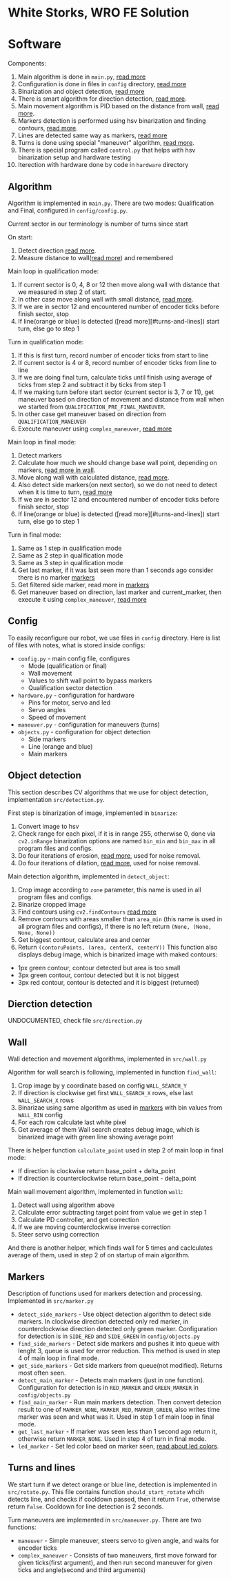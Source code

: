 # White Storks, WRO FE Solution

# Software

Components:

1. Main algorithm is done in `main.py`, [read more](#algorithm)
2. Configuration is done in files in `config` directory, [read more](#config)
3. Binarization and object detection, [read more](#object-detection)
4. There is smart algorithm for direction detection, [read more](#direction-detection).
5. Main movement algorithm is PID based on the distance from wall, [read more](#wall).
6. Markers detection is performed using hsv binarization and finding contours, [read more](#markers).
7. Lines are detected same way as markers, [read more](#turns-and-lines)
8. Turns is done using special "maneuver" algorithm, [read more](#turns-and-lines).
9. There is special program called `control.py` that helps with hsv binarization setup and hardware testing
10. Iterection with hardware done by code in `hardware` directory

## Algorithm

Algorithm is implemented in `main.py`. There are two modes: Qualification and Final, configured in `config/config.py`.

Current sector in our terminology is number of turns since start

On start:

1. Detect direction [read more](#direction-detection).
2. Measure distance to wall([read more](#wall)) and remembered

Main loop in qualification mode:

1. If current sector is 0, 4, 8 or 12 then move along wall with distance that we measured in step 2 of start.
2. In other case move along wall with small distance, [read more](#wall).
3. If we are in sector 12 and encountered number of encoder ticks before finish sector, stop
4. If line(orange or blue) is detected ([read more][#turns-and-lines]) start turn, else go to step 1

Turn in qualification mode:

1. If this is first turn, record number of encoder ticks from start to line
2. If current sector is 4 or 8, record number of encoder ticks from line to line
3. If we are doing final turn, calculate ticks until finish using average of ticks from step 2 and subtract it by ticks from step 1
4. If we making turn before start sector (current sector is 3, 7 or 11), get maneuver based on direction of movement and distance from wall when we started from `QUALIFICATION_PRE_FINAL_MANEUVER`.
5. In other case get maneuver based on direction from `QUALIFICATION_MANEUVER`
6. Execute maneuver using `complex_maneuver`, [read more](#turns_and_lines)

Main loop in final mode:

1. Detect markers
2. Calculate how much we should change base wall point, depending on markers, [read more in wall](#wall).
3. Move along wall with calculated distance, [read more](#wall).
4. Also detect side markers(on next sector), so we do not need to detect when it is time to turn, [read more](#markers)
5. If we are in sector 12 and encountered number of encoder ticks before finish sector, stop
6. If line(orange or blue) is detected ([read more][#turns-and-lines]) start turn, else go to step 1

Turn in final mode:

1. Same as 1 step in qualification mode
2. Same as 2 step in qualification mode
3. Same as 3 step in qualification mode
4. Get last marker, if it was last seen more than 1 seconds ago consider there is no marker [markers](#markers)
5. Get filtered side marker, read more in [markers](#markers)
6. Get maneuver based on direction, last marker and current_marker, then execute it using `complex_maneuver`, [read more](#turns_and_lines)

## Config

To easily reconfigure our robot, we use files in `config` directory. Here is list of files with notes, what is stored inside configs:

- `config.py` - main config file, configures
  - Mode (qualification or final)
  - Wall movement
  - Values to shift wall point to bypass markers
  - Qualification sector detection
- `hardware.py` - configuration for hardware
  - Pins for motor, servo and led
  - Servo angles
  - Speed of movement
- `maneuver.py` - configuration for maneuvers (turns)
- `objects.py` - configuration for object detection
  - Side markers
  - Line (orange and blue)
  - Main markers

## Object detection

This section describes CV algorithms that we use for object detection, implementation `src/detection.py`.

First step is binarization of image, implemented in `binarize`:

1. Convert image to hsv
2. Check range for each pixel, if it is in range 255, otherwise 0, done via `cv2.inRange` binarization options are named `bin_min` and `bin_max` in all program files and configs.
3. Do four iterations of erosion, [read more](https://docs.opencv.org/master/d4/d86/group__imgproc__filter.html#gaeb1e0c1033e3f6b891a25d0511362aeb), used for noise removal.
4. Do four iterations of dilation, [read more](https://docs.opencv.org/master/d4/d86/group__imgproc__filter.html#ga4ff0f3318642c4f469d0e11f242f3b6c), used for noise removal.

Main detection algorithm, implemented in `detect_object`:

1. Crop image according to `zone` parameter, this name is used in all program files and configs.
2. Binarize cropped image
3. Find contours using `cv2.findContours` [read more](https://docs.opencv.org/master/d3/dc0/group__imgproc__shape.html#gadf1ad6a0b82947fa1fe3c3d497f260e0)
4. Remove contours with areas smaller than `area_min` (this name is used in all program files and configs), if there is no left return `(None, (None, None, None))`
5. Get biggest contour, calculate area and center
6. Return `(contoruPoints, (area, centerX, centerY))`
   This function also displays debug image, which is binarized image with maked contours:

- 1px green contour, contour detected but area is too small
- 3px green contour, contour detected but it is not biggest
- 3px red contour, contour is detected and it is biggest (returned)

## Dierction detection
UNDOCUMENTED, check file `src/direction.py`

## Wall

Wall detection and movement algorithms, implemented in `src/wall.py`

Algorithm for wall search is following, implemented in function `find_wall`:

1. Crop image by y coordinate based on config `WALL_SEARCH_Y`
2. If direction is clockwise get first `WALL_SEARCH_X` rows, else last `WALL_SEARCH_X` rows
3. Binarizae using same algorithm as used in [markers](#markers) with bin values from `WALL_BIN` config
4. For each row calculate last white pixel
5. Get average of them
   Wall search creates debug image, which is binarized image with green line showing average point

There is helper function `calculate_point` used in step 2 of main loop in final mode:

- If direction is clockwise return base_point + delta_point
- If direction is counterclockwise return base_point - delta_point

Main wall movement algorithm, implemented in function `wall`:

1. Detect wall using algorithm above
2. Calculate error subtracting target point from value we get in step 1
3. Calculate PD controller, and get correction
4. If we are moving counterclockwise inverse correction
5. Steer servo using correction

And there is another helper, which finds wall for 5 times and caclculates average of them, used in step 2 of on startup of main algorithm.

## Markers

Description of functions used for markers detection and processing. Implemented in `src/marker.py`

- `detect_side_markers` - Use object detection algorithm to detect side markers. In clockwise direction detected only red marker, in counterclockwise direction detected only green marker. Configuration for detection is in `SIDE_RED` and `SIDE_GREEN` in `config/objects.py`
- `find_side_markers` - Detect side markers and pushes it into queue with lenght 3, queue is used for error reduction. This method is used in step 4 of main loop in final mode.
- `get_side_markers` - Get side markers from queue(not modified). Returns most often seen.
- `detect_main_marker` - Detects main markers (just in one function). Configuration for detection is in `RED_MARKER` and `GREEN_MARKER` in `config/objects.py`
- `find_main_marker` - Run main markers detection. Then convert detecion result to one of `MARKER_NONE`, `MARKER_RED`, `MARKER_GREEN`, also writes time marker was seen and what was it. Used in step 1 of main loop in final mode.
- `get_last_marker` - If marker was seen less than 1 second ago return it, otherwise return `MARKER_NONE`. Used in step 4 of turn in final mode.
- `led_marker` - Set led color baed on marker seen, [read about led colors](#led).

## Turns and lines

We start turn if we detect orange or blue line, detection is implemented in `src/rotate.py`. This file contains function `should_start_rotate` whcih detects line, and checks if cooldown passed, then it return `True`, otherwise return `False`. Cooldown for line detection is 2 seconds.

Turn maneuvers are implemented in `src/maneuver.py`. There are two functions:

- `maneuver` - Simple maneuver, steers servo to given angle, and waits for encoder ticks
- `complex_maneuver` - Consists of two maneuvers, first move forward for given ticks(first argument), and then run second maneuver for given ticks and angle(second and third arguments)

